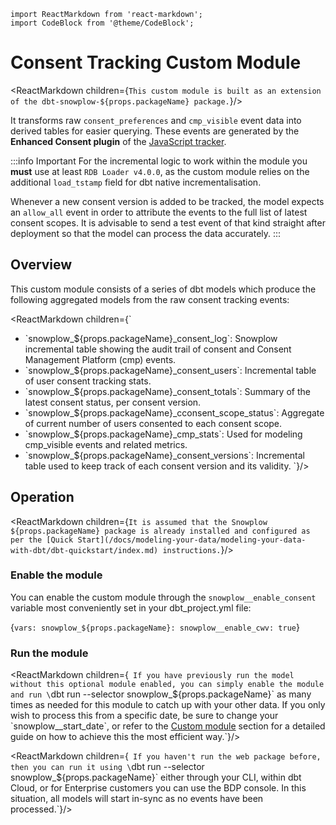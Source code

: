 ```mdx-code-block
import ReactMarkdown from 'react-markdown';
import CodeBlock from '@theme/CodeBlock';
```

# Consent Tracking Custom Module

<ReactMarkdown children={`This custom module is built as an extension of the dbt-snowplow-${props.packageName} package.`}/>

It transforms raw `consent_preferences` and `cmp_visible` event data into derived tables for easier querying. These events are generated by the **Enhanced Consent plugin** of the [JavaScript tracker](/docs/collecting-data/collecting-from-own-applications/javascript-trackers/index.md).

:::info Important
For the incremental logic to work within the module you **must** use at least `RDB Loader v4.0.0`, as the custom module relies on the additional `load_tstamp` field for dbt native incrementalisation.

Whenever a new consent version is added to be tracked, the model expects an `allow_all` event in order to attribute the events to the full list of latest consent scopes. It is advisable to send a test event of that kind straight after deployment so that the model can process the data accurately.
:::

## Overview

This custom module consists of a series of dbt models which produce the following aggregated models from the raw consent tracking events:

<ReactMarkdown children={`
- \`snowplow_${props.packageName}_consent_log\`: Snowplow incremental table showing the audit trail of consent and Consent Management Platform (cmp) events.
- \`snowplow_${props.packageName}_consent_users\`: Incremental table of user consent tracking stats.
- \`snowplow_${props.packageName}_consent_totals\`: Summary of the latest consent status, per consent version.
- \`snowplow_${props.packageName}_cconsent_scope_status\`: Aggregate of current number of users consented to each consent scope.
- \`snowplow_${props.packageName}_cmp_stats\`: Used for modeling cmp_visible events and related metrics.
- \`snowplow_${props.packageName}_consent_versions\`: Incremental table used to keep track of each consent version and its validity.
`}/>

## Operation

<ReactMarkdown children={`It is assumed that the Snowplow ${props.packageName} package is already installed and configured as per the [Quick Start](/docs/modeling-your-data/modeling-your-data-with-dbt/dbt-quickstart/index.md) instructions.`}/>

### Enable the module

You can enable the custom module through the `snowplow__enable_consent` variable most conveniently set in your dbt_project.yml file:

<CodeBlock language='yaml' title="dbt_project.yml">{`
vars:
  snowplow_${props.packageName}:
    snowplow__enable_cwv: true
    `}
</CodeBlock>

###  Run the module
<ReactMarkdown children={`
If you have previously run the model without this optional module enabled, you can simply enable the module and run \`dbt run --selector snowplow_${props.packageName}\` as many times as needed for this module to catch up with your other data. If you only wish to process this from a specific date, be sure to change your \`snowplow__start_date\`, or refer to the [Custom module](/docs/modeling-your-data/modeling-your-data-with-dbt/dbt-custom-models/index.md) section for a detailed guide on how to achieve this the most efficient way.`}/>

<ReactMarkdown children={`
If you haven't run the web package before, then you can run it using \`dbt run --selector snowplow_${props.packageName}\` either through your CLI, within dbt Cloud, or for Enterprise customers you can use the BDP console. In this situation, all models will start in-sync as no events have been processed.`}/>
